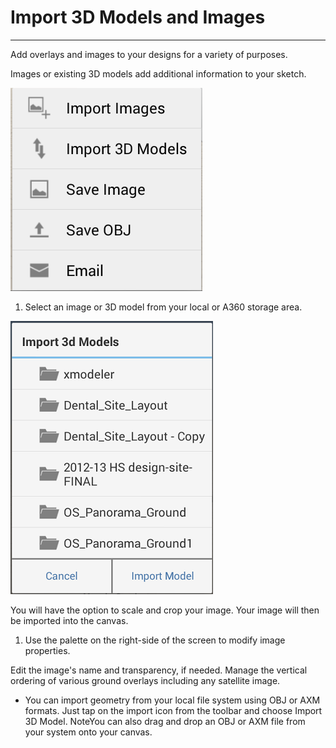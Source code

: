 # Import 3D Models and Images

----

Add overlays and images to your designs for a variety of purposes.
 

Images or existing 3D models add additional information to your sketch.

![](Images/GUID-EA6708FB-DA98-442A-97D6-A652420C353F-low.png)

1. Select an image or 3D model from your local or A360 storage area.

![](Images/GUID-83D4E108-75F9-4E3D-9745-564E89F619EF-low.png)

You will have the option to scale and crop your image. Your image will then be imported into the canvas.

1. Use the palette on the right-side of the screen to modify image properties.

Edit the image's name and transparency, if needed. Manage the vertical ordering of various ground overlays including any satellite image.

* You can import geometry from your local file system using OBJ or AXM formats. Just tap on the import icon from the toolbar and choose Import 3D Model.
NoteYou can also drag and drop an OBJ or AXM file from your system onto your canvas.